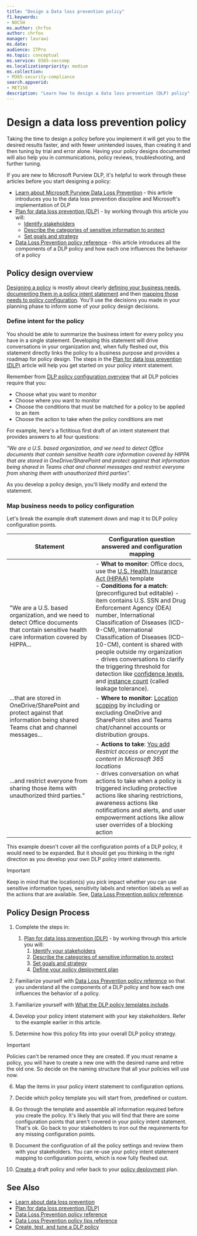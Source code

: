 ```yaml
---
title: "Design a Data loss prevention policy"
f1.keywords:
- NOCSH
ms.author: chrfox
author: chrfox
manager: laurawi
ms.date: 
audience: ITPro
ms.topic: conceptual
ms.service: O365-seccomp
ms.localizationpriority: medium
ms.collection: 
- M365-security-compliance
search.appverid: 
- MET150
description: "Learn how to design a data loss prevention (DLP) policy"
---
```


# Design a data loss prevention policy

Taking the time to design a policy before you implement it will get you to the desired results faster, and with fewer unintended issues, than creating it and then tuning by trial and error alone. Having your policy designs documented will also help you in communications, policy reviews, troubleshooting, and further tuning.

<!--, but excessive tuning to get the intended results can be time consuming.

 if you have to do a lot of tuning to get a policy to yield the intended results can be time consuming .-->

If you are new to Microsoft Purview DLP, it's helpful to work through these articles before you start designing a policy:

- [Learn about Microsoft Purview Data Loss Prevention](dlp-learn-about-dlp.md#learn-about-data-loss-prevention) - this article introduces you to the data loss prevention discipline and Microsoft's implementation of DLP
- [Plan for data loss prevention (DLP)](dlp-overview-plan-for-dlp.md#plan-for-data-loss-prevention-dlp) - by working through this article you will:
    - [Identify stakeholders](dlp-overview-plan-for-dlp.md#identify-stakeholders)
    - [Describe the categories of sensitive information to protect](dlp-overview-plan-for-dlp.md#describe-the-categories-of-sensitive-information-to-protect)
    - [Set goals and strategy](dlp-overview-plan-for-dlp.md#set-goals-and-strategy)
- [Data Loss Prevention policy reference](dlp-policy-reference.md#data-loss-prevention-policy-reference) - this article introduces all the components of a DLP policy and how each one influences the behavior of a policy

## Policy design overview

[Designing a policy](#policy-design-process) is mostly about clearly [defining your business needs, documenting them in a policy intent statement](#define-intent-for-the-policy) and then [mapping those needs to policy configuration](#map-business-needs-to-policy-configuration). You'll use the decisions you made in your planning phase to inform some of your policy design decisions. 

### Define intent for the policy 

You should be able to summarize the business intent for every policy you have in a single statement. Developing this statement will drive conversations in your organization and, when fully fleshed out, this statement directly links the policy to a business purpose and provides a roadmap for policy design. The steps in the [Plan for data loss prevention (DLP)](dlp-overview-plan-for-dlp.md#overview-of-planning-process) article will help you get started on your policy intent statement.  

Remember from [DLP policy configuration overview](dlp-learn-about-dlp.md#dlp-policy-configuration-overview) that all DLP policies require that you:

- Choose what you want to monitor
- Choose where you want to monitor
- Choose the conditions that must be matched for a policy to be applied to an item
- Choose the action to take when the policy conditions are met 

For example, here's a fictitious first draft of an intent statement that provides answers to all four questions: 

*"We are a U.S. based organization, and we need to detect Office documents that contain sensitive health care information covered by HIPPA that are stored in OneDrive/SharePoint and protect against that information being shared in Teams chat and channel messages and restrict everyone from sharing them with unauthorized third parties".* 

As you develop a policy design, you'll likely modify and extend the statement.

### Map business needs to policy configuration

Let's break the example draft statement down and map it to DLP policy configuration points.

|Statement  |Configuration question answered and configuration mapping  |
|---------|---------|
| "We are a U.S. based organization, and we need  to detect Office documents that contain sensitive health care information covered by HIPPA...  |- **What to monitor**: Office docs, use the [U.S. Health Insurance Act (HIPAA)](what-the-dlp-policy-templates-include.md#us-health-insurance-act-hipaa) template </br>- **Conditions for a match**: (preconfigured but editable) - item contains U.S. SSN and Drug Enforcement Agency (DEA) number, International Classification of Diseases (ICD-9-CM), International Classification of Diseases (ICD-10-CM), content is shared with people outside my organization  </br> - drives conversations to clarify the triggering threshold for detection like [confidence levels](sensitive-information-type-learn-about.md#more-on-confidence-levels), and [instance count](dlp-policy-reference.md#content-contains) (called leakage tolerance).|
|...that are stored in OneDrive/SharePoint and protect against that information being shared Teams chat and channel messages... |- **Where to monitor**:  [Location scoping](dlp-policy-reference.md#locations) by including or excluding OneDrive and SharePoint sites and Teams chat/channel accounts or distribution groups. |
|...and restrict everyone from sharing those items with unauthorized third parties."  | - **Actions to take**: [You add](dlp-policy-reference.md#actions) *Restrict access or encrypt the content in Microsoft 365 locations* </br> - drives conversation on what actions to take when a policy is triggered including protective actions like sharing restrictions, awareness actions like notifications and alerts, and user empowerment actions like allow user overrides of a blocking action |

This example doesn't cover all the configuration points of a DLP policy, it would need to be expanded. But it should get you thinking in the right direction as you develop your own DLP policy intent statements.

> [!IMPORTANT]
> Keep in mind that the location(s) you pick impact whether you can use sensitive information types, sensitivity labels and retention labels as well as the actions that are available. See, [Data Loss Prevention policy reference](dlp-policy-reference.md#data-loss-prevention-policy-reference).

## Policy Design Process

1. Complete the steps in:
    1. [Plan for data loss prevention (DLP)](dlp-overview-plan-for-dlp.md#plan-for-data-loss-prevention-dlp) - by working through this article you will:
        1. [Identify your stakeholders](dlp-overview-plan-for-dlp.md#identify-stakeholders)
        1. [Describe the categories of sensitive information to protect](dlp-overview-plan-for-dlp.md#describe-the-categories-of-sensitive-information-to-protect)
        1. [Set goals and strategy](dlp-overview-plan-for-dlp.md#set-goals-and-strategy)
        1. [Define your policy deployment plan](dlp-overview-plan-for-dlp.md#policy-deployment)

1. Familiarize yourself with [Data Loss Prevention policy reference](dlp-policy-reference.md#data-loss-prevention-policy-reference) so that you understand all the components of a DLP policy and how each one influences the behavior of a policy.

1. Familiarize yourself with [What the DLP policy templates include](what-the-dlp-policy-templates-include.md#what-the-dlp-policy-templates-include).

1. Develop your policy intent statement with your key stakeholders. Refer to the example earlier in this article.

1. Determine how this policy fits into your overall DLP policy strategy.

> [!IMPORTANT]
> Policies can't be renamed once they are created. If you must rename a policy, you will have to create a new one with the desired name and retire the old one. So decide on the naming structure that all your policies will use now. 

6. Map the items in your policy intent statement to configuration options.

7. Decide which policy template you will start from, predefined or custom.

8. Go through the template and assemble all information required before you create the policy. It's likely that you will find that there are some configuration points that aren't covered in your policy intent statement. That's ok. Go back to your stakeholders to iron out the requirements for any missing configuration points. 

9. Document the configuration of all the policy settings and review them with your stakeholders. You can re-use your policy intent statement mapping to configuration points, which is now fully fleshed out.

10. [Create a](create-test-tune-dlp-policy.md#create-test-and-tune-a-dlp-policy) draft policy and refer back to your [policy deployment](dlp-overview-plan-for-dlp.md#policy-deployment) plan.

<!--## Policy design examples

|Customer business needs description  | approach  |
|---------|---------|
|**Contoso Bank** is in a highly regulated industry and has  many different types of sensitive items in many different locations. </br> - knows which types of sensitive information are top priority. </br> - must minimize business disruption as policies are rolled out. </br> -  has IT resources and can hire experts to help plan, design deploy </br> - has a premier support contract with Microsoft| - Take the time to understand what regulations they must comply with and how they are going to comply. </br> -Take the time to understand the better together value of the Microsoft 365 Information Protection stack </br> - Develop sensitivity labeling scheme for prioritized items and apply </br> - Involve business process owners </br>- Design/code policies, deploy in test mode, train users </br>- repeat|
|**TailSpin Toys** doesn’t know what they have or where it is, and have little to no resource depth. They use Teams, OneDrive for Business and Exchange extensively.     |- Start with simple policies on the prioritized locations. </br>- Monitor what gets identified </br>- Apply sensitivity labels accordingly </br>- Refine policies, train users       |
|**Fabrikam** is a small startup and wants to protect its intellectual property, and must move quickly. They are willing to dedicate some resources, but can't afford to hire outside experts. </br>- Sensitive items are all in Microsoft 365 OneDrive for Business/SharePoint </br>- Adoption of OneDrive for Business and SharePoint is slow, employees/shadow IT use DropBox and Google drive to share/store items </br>- Employees value speed of work over data protection discipline </br>- Customer splurged and bought all 18 employees new Windows 10 devices     |- Take advantage of the default DLP policy in Teams </br>- Use restricted by default setting for SharePoint items </br>- Deploy policies that prevent external sharing </br>- Deploy policies to prioritized locations </br>- Deploy policies to Windows 10 devices </br>- Block uploads to non-OneDrive for Business cloud storage      |


1. For example:
    1. Identify your volume thresholds that your company deems to be low-risk (leakage tolerance), perhaps from unintentional sharing and is an opportunity to educate users and the threshold that is concerning or high-risk for your company that may need immediate attention.
    - example volume: “Low risk” for Contoso is 1 credit card number, perhaps it was a personal card that was shared carelessly
    - example volume: “High risk” for Contoso is 2 or more credit card numbers. It doesn’t feel like a common scenario that an employee would engage in accidentally



–	For each of the sensitive information types listed out, list out **who should have access to that data when it’s generated** and **what type of activities should be allowable with that data**


  <!--(Perhaps this is where we can provide some basic categories, templates, activities and actions that are supported by Microsoft. Some of these items are not discoverable until you are deeper within a policy creation flow. If we provide, we should time stamp it for “last updated” or “as of xx/xx/xxx”)
–	(Show table with parent-child relationships between categories, templates and sensitive info types that Microsoft supports)	Should be gathered from GA Compliance environment-->

<!--


> [!TIP] The more locations you include ensures broader application of the policy and more consistent coverage. If you include locations that are mostly used for internal collaboration, the responsiveness of collaboration may be impacted.


- whether the protective actions you need are supported throught the associated location or if you need to compromise to extend coverage
    - also usefule for identifying the most restrictive actions available 
    - (we shouldn't mention here that the "content contains" condition is the primary staple for a DLP policy and should be utilized as a starting point for policy creation. The other workload-specific conditions can be ustilized as an extended or granular control of company's DLP policy. Useful for when "too much" data is being restricted and known sensitive data typically falls under certain conditions.)
    - (We can mention here that their quantitative goal such as "protect X% of data across all locations while maintaining x productivity" can be monitored throught alerts or reports. If protection is too high of working against their established goals, they can come back to policy and tweak their conditions/actions)
- Finally, you should have a union of what, hwo and when to be covered which will easily map to generating a live policy via Microsoft DLP. 
- 
5. At this stage you should asses how you should start this policy. ***LINK OUT TO DEPLOYING A POLICY COVERED IN THE PLANNING TOPIC TOO***
    - Test: your company is very large, conservative or the actions established are pretty restrictive
    - Test w/ notifications: same as above, but you get to test out investigation cadence or volume
    - Live: immediately start this policy in your environment. Useful for when data protection is needed immediately, such as a reactive policy creation, or if you're confident in your planning, or if the risk is low (liek audit actions, etc.)
    - keep it off:
-->

<!--## Policy Design Examples

Here are some examples of more detailed policy intent statement to configuration mappings.

*We are a national healthcare provider based in the U.S. We need to protect our patient’s personal information and prevent it from egressing outside of our company’s borders. We want to limit access to our patient’s personal information to only authorized personnel, like our physicians and billing department from our on-premises devices. We've determined that any single instance of any of each information type in any item is not a data risk, but it is a risk when two or more occur in a single item. We have a Microsoft 365 E5 subscription and want to protect all locations and first party apps that are available to us because we can’t afford to have any data leaks. If an event occurs or is prevented, we want to alert our compliance admin and educate our end-users where necessary.*

|Statement  |Configuration question answered and configuration mapping  |
|---------|---------|
| We are a national healthcare provider based in the U.S. We need to protect our patient’s personal information...|- **What to monitor**: All available item types, use the [U.S. Health Insurance Act (HIPAA)](what-the-dlp-policy-templates-include.md#us-health-insurance-act-hipaa) template. </br>- **Conditions for a match**: (preconfigured but editable) - item contains full names, physical addresses, driver's license number, U.S. SSN
| ...and prevent it from egressing outside of our company’s borders... |- **Actions to take**: Block anyone outside the organization from accessing items, block unintentional sharing by internal users with anyone outside the org.|
|...We want to limit access to our patient’s personal information to only authorized personnel, like our physicians and billing department from our on-premises devices...| - **Actions to take**: - Block access to items, block all activities (upload to cloud, copy to clipboard, copy to USB, copy to network share, access by restricted app, print, copy/move via Bluetooth, copy/move via remote desktop) from Windows devices.  </br> - **Where to monitor**: in all Microsoft 365 locations
| ...We've determined that any single instance of any of each information type in any item is not a data risk, but it is a risk when two or more occur in a single item....| - **Conditions for a match**: (preconfigured but editable) any single item contains more than one of these or any two or more of these:  Full Name, U.S. Social Security Number, Drug Enforcement Agency (DEA) number, International Classification of Diseases (ICD-9-CM), International Classification of Diseases (ICD-10-CM), Physical Address, U.S. driver's license number. For example, two instanced of Full Name or one instance of a U.S. Social Security Number along with one instance of Drug Enforcement Agency (DEA) number will trigger a match.

   , content is shared with people outside my organization  </br> - drives conversations to clarify the triggering threshold for detection like [confidence levels](sensitive-information-type-learn-about.md#more-on-confidence-levels), and [instance count](dlp-policy-reference.md#content-contains) (called leakage tolerance).|
|...that are stored in OneDrive/SharePoint and protect against that information being shared Teams chat and channel messages... |- **Where to monitor**:  [Location scoping](dlp-policy-reference.md#locations) by including or excluding OneDrive and SharePoint sites and Teams chat/channel accounts or distribution groups. |
|...and restrict everyone from sharing those items with unauthorized third parties."  | - **Actions to take**: [You add](dlp-policy-reference.md#actions) *Restrict access or encrypt the content in Microsoft 365 locations* </br> - drives conversation on what actions to take when a policy is triggered including protective actions like sharing restrictions, awareness actions like notifications and alerts, and user empowerment actions like allow user overrides of a blocking action |

-->


## See Also

- [Learn about data loss prevention](dlp-learn-about-dlp.md#learn-about-data-loss-prevention)
- [Plan for data loss prevention (DLP)](dlp-overview-plan-for-dlp.md#plan-for-data-loss-prevention-dlp)
- [Data Loss Prevention policy reference](dlp-policy-reference.md#data-loss-prevention-policy-reference)
- [Data Loss Prevention policy tips reference](dlp-policy-tips-reference.md#data-loss-prevention-policy-tips-reference)
- [Create, test, and tune a DLP policy](create-test-tune-dlp-policy.md#create-test-and-tune-a-dlp-policy)